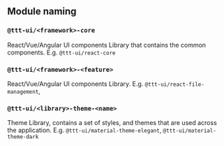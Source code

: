 ## Module naming

### `@ttt-ui/<framework>-core`
React/Vue/Angular UI components Library that contains the common components. E.g. `@ttt-ui/react-core`

### `@ttt-ui/<framework>-<feature>`
React/Vue/Angular UI components Library. E.g. `@ttt-ui/react-file-management`,

### `@ttt-ui/<library>-theme-<name>`
Theme Library, contains a set of styles, and themes that are used across the application. E.g. `@ttt-ui/material-theme-elegant`, `@ttt-ui/material-theme-dark`

